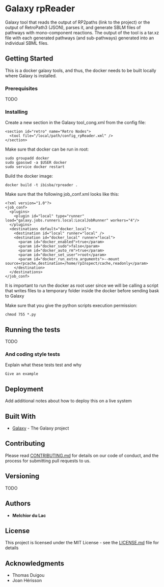 # Galaxy rpReader

Galaxy tool that reads the output of RP2paths (link to the project) or the output of RetroPath3 (JSON), parses it, and generate SBLM files of pathways with mono-component reactions. The output of the tool is a tar.xz file with each generated pathways (and sub-pathways) generated into an individual SBML files. 

## Getting Started

This is a docker galaxy tools, and thus, the docker needs to be built locally where Galaxy is installed. 

### Prerequisites

TODO

### Installing

Create a new section in the Galaxy tool_cong.xml from the config file:

```
<section id="retro" name="Retro Nodes">
  <tool file="/local/path/config_rpReader.xml" />
</section>
```

Make sure that docker can be run in root:

```
sudo groupadd docker
sudo gpasswd -a $USER docker
sudo service docker restart
```

Build the docker image:

```
docker build -t ibisba/rpreader .
```

Make sure that the following job_conf.xml looks like this:

```
<?xml version="1.0"?>
<job_conf>
  <plugins>
    <plugin id="local" type="runner" load="galaxy.jobs.runners.local:LocalJobRunner" workers="4"/>
  </plugins>
  <destinations default="docker_local">
    <destination id="local" runner="local" />
    <destination id="docker_local" runner="local">
      <param id="docker_enabled">true</param>
      <param id="docker_sudo">false</param>
      <param id="docker_auto_rm">true</param>
      <param id="docker_set_user">root</param>
      <param id="docker_run_extra_arguments">--mount source=rpcache,destination=/home/rpInspect/cache,readonly</param>
    </destination>
  </destinations>
</job_conf>
```

It is important to run the docker as root user since we will be calling a script that writes files to a temporary folder inside the docker before sending bask to Galaxy

Make sure that you give the python scripts execution permission:

```
chmod 755 *.py
```

## Running the tests

TODO

### And coding style tests

Explain what these tests test and why

```
Give an example
```

## Deployment

Add additional notes about how to deploy this on a live system

## Built With

* [Galaxy](https://galaxyproject.org) - The Galaxy project

## Contributing

Please read [CONTRIBUTING.md](https://gist.github.com/PurpleBooth/b24679402957c63ec426) for details on our code of conduct, and the process for submitting pull requests to us.

## Versioning

TODO

## Authors

* **Melchior du Lac** 

## License

This project is licensed under the MIT License - see the [LICENSE.md](LICENSE.md) file for details

## Acknowledgments

* Thomas Duigou
* Joan Hérisson
